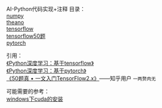 AI-Python代码实现+注释
目录：   
[numpy](https://github.com/linyang23/Machine-Learning-Python-Code-Implementations-with-Notes/tree/master/numpy_test)    
[theano](https://github.com/linyang23/Machine-Learning-Python-Code-Implementations-with-Notes/tree/master/theano_test)    
[tensorflow](https://github.com/linyang23/Machine-Learning-Python-Code-Implementations-with-Notes/tree/master/tensorflow_test)    
[tensorflow50题](https://github.com/linyang23/Machine-Learning-Python-Code-Implementations-with-Notes/tree/master/tensorflow_50%E9%A2%98)    
[pytorch](https://github.com/linyang23/Machine-Learning-Python-Code-Implementations-with-Notes/tree/master/pytorch_test)    

引用：   
[《Python深度学习：基于tensorflow》](https://weread.qq.com/web/appreader/07f320c07163ff6c07f8f02?wtheme=white&wfrom=app&wvid=2554872
)   
[《Python深度学习：基于pytorch》](https://weread.qq.com/web/appreader/20132d307199d3fb2013e39?wtheme=white&wfrom=app&wvid=2554872
)   
[《50题真 • 一文入门TensorFlow2.x》](https://zhuanlan.zhihu.com/p/111071013)——知乎用户 `一两赘肉无`  

可能需要的参考：    
[windows下cuda的安装](https://www.cnblogs.com/arxive/p/11198420.html)   
